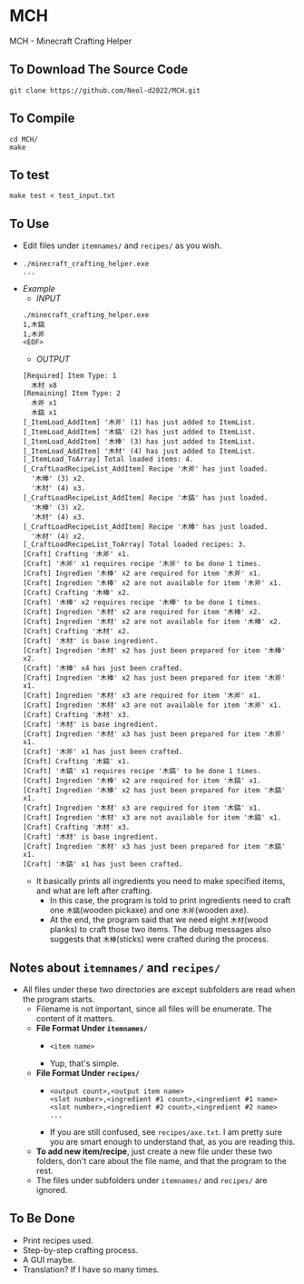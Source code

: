 # MCH
MCH - Minecraft Crafting Helper

## To Download The Source Code
```shell
git clone https://github.com/Neol-d2022/MCH.git
```

## To Compile
```shell
cd MCH/
make
```

## To test
```shell
make test < test_input.txt
```

## To Use
- Edit files under `itemnames/` and `recipes/` as you wish.
- ```
  ./minecraft_crafting_helper.exe
  ...
  ```
- *Example*
  - *INPUT*
  ```
  ./minecraft_crafting_helper.exe
  1,木鎬
  1,木斧
  <EOF>
  ```
  - *OUTPUT*
  ```
  [Required] Item Type: 1
  	木材 x8
  [Remaining] Item Type: 2
  	木斧 x1
  	木鎬 x1
  [_ItemLoad_AddItem] '木斧' (1) has just added to ItemList.
  [_ItemLoad_AddItem] '木鎬' (2) has just added to ItemList.
  [_ItemLoad_AddItem] '木棒' (3) has just added to ItemList.
  [_ItemLoad_AddItem] '木材' (4) has just added to ItemList.
  [_ItemLoad_ToArray] Total loaded items: 4.
  [_CraftLoadRecipeList_AddItem] Recipe '木斧' has just loaded.
  	'木棒' (3) x2.
  	'木材' (4) x3.
  [_CraftLoadRecipeList_AddItem] Recipe '木鎬' has just loaded.
  	'木棒' (3) x2.
  	'木材' (4) x3.
  [_CraftLoadRecipeList_AddItem] Recipe '木棒' has just loaded.
  	'木材' (4) x2.
  [_CraftLoadRecipeList_ToArray] Total loaded recipes: 3.
  [Craft] Crafting '木斧' x1.
  [Craft] '木斧' x1 requires recipe '木斧' to be done 1 times.
  [Craft] Ingredien '木棒' x2 are required for item '木斧' x1.
  [Craft] Ingredien '木棒' x2 are not available for item '木斧' x1.
  [Craft] Crafting '木棒' x2.
  [Craft] '木棒' x2 requires recipe '木棒' to be done 1 times.
  [Craft] Ingredien '木材' x2 are required for item '木棒' x2.
  [Craft] Ingredien '木材' x2 are not available for item '木棒' x2.
  [Craft] Crafting '木材' x2.
  [Craft] '木材' is base ingredient.
  [Craft] Ingredien '木材' x2 has just been prepared for item '木棒' x2.
  [Craft] '木棒' x4 has just been crafted.
  [Craft] Ingredien '木棒' x2 has just been prepared for item '木斧' x1.
  [Craft] Ingredien '木材' x3 are required for item '木斧' x1.
  [Craft] Ingredien '木材' x3 are not available for item '木斧' x1.
  [Craft] Crafting '木材' x3.
  [Craft] '木材' is base ingredient.
  [Craft] Ingredien '木材' x3 has just been prepared for item '木斧' x1.
  [Craft] '木斧' x1 has just been crafted.
  [Craft] Crafting '木鎬' x1.
  [Craft] '木鎬' x1 requires recipe '木鎬' to be done 1 times.
  [Craft] Ingredien '木棒' x2 are required for item '木鎬' x1.
  [Craft] Ingredien '木棒' x2 has just been prepared for item '木鎬' x1.
  [Craft] Ingredien '木材' x3 are required for item '木鎬' x1.
  [Craft] Ingredien '木材' x3 are not available for item '木鎬' x1.
  [Craft] Crafting '木材' x3.
  [Craft] '木材' is base ingredient.
  [Craft] Ingredien '木材' x3 has just been prepared for item '木鎬' x1.
  [Craft] '木鎬' x1 has just been crafted.
  ```
  - It basically prints all ingredients you need to make specified items, and what are left after crafting.
    - In this case, the program is told to print ingredients need to craft one `木鎬`(wooden pickaxe) and one `木斧`(wooden axe).
    - At the end, the program said that we need eight `木材`(wood planks) to craft those two items. The debug messages also suggests that `木棒`(sticks) were crafted during the process.

## Notes about `itemnames/` and `recipes/`
- All files under these two directories are except subfolders are read when the program starts.
  - Filename is not important, since all files will be enumerate. The content of it matters.
  - **File Format Under `itemnames/`**
    - ```
      <item name>
      ```
    - Yup, that's simple.
  - **File Format Under `recipes/`**
    - ```
      <output count>,<output item name>
      <slot number>,<ingredient #1 count>,<ingredient #1 name>
      <slot number>,<ingredient #2 count>,<ingredient #2 name>
      ...
      ```
    - If you are still confused, see `recipes/axe.txt`. I am pretty sure you are smart enough to understand that, as you are reading this.
  - **To add new item/recipe**, just create a new file under these two folders, don't care about the file name, and that the program to the rest.
  - The files under subfolders under `itemnames/` and `recipes/` are ignored.

## To Be Done
- Print recipes used.
- Step-by-step crafting process.
- A GUI maybe.
- Translation? If I have so many times.
